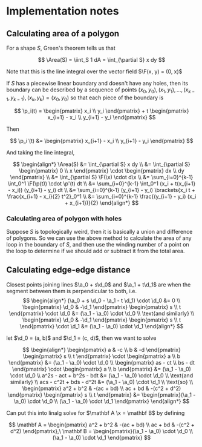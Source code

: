 # Implementation notes

$$
\DeclareMathOperator{\Area}{Area}
\newcommand{\abs}[1]{\left\lvert #1 \right\lvert}
\newcommand{\brackets}[1]{\left[ #1 \right]}
\newcommand{\a}{\mathbf a}
\newcommand{\b}{\mathbf b}
\newcommand{\b}{\mathbf b}
\newcommand{\d}{\mathbf d}
\newcommand{\p}{\mathbf p}
\newcommand{\x}{\mathbf x}
\newcommand{\F}{\mathbf F}
$$

## Calculating area of a polygon

For a shape $S$, Green's theorem tells us that

$$
\Area(S) = \iint_S 1 dA = \int_{\partial S} x dy
$$

Note that this is the line integral over the vector field $\F(x, y) = (0, x)$

If $S$ has a piecewise linear boundary and doesn't have any holes, then its boundary can be described by a sequence of points $(x_0, y_0), (x_1, y_1), ..., (x_{k-1}, y_{k-1}), (x_k, y_k) = (x_0, y_0)$ so that each piece of the boundary is

$$
\p_i(t) = \begin{pmatrix} x_i \\ y_i \end{pmatrix} + t \begin{pmatrix} x_{i+1} - x_i \\ y_{i+1} - y_i \end{pmatrix}
$$

Then

$$
\p_i'(t) &= \begin{pmatrix} x_{i+1} - x_i \\ y_{i+1} - y_i \end{pmatrix}
$$

And taking the line integral,

$$
\begin{align*}
\Area(S) &= \int_{\partial S} x dy \\
&= \int_{\partial S} \begin{pmatrix} 0 \\ x \end{pmatrix} \cdot \begin{pmatrix} dx \\ dy \end{pmatrix} \\
&= \int_{\partial S} \F(\x) \cdot d\x \\
&= \sum_{i=0}^{k-1} \int_0^1 \F(\p(t)) \cdot \p'(t) dt \\
&= \sum_{i=0}^{k-1} \int_0^1 (x_i + t(x_{i+1} - x_i)) (y_{i+1} - y_i) dt \\
&= \sum_{i=0}^{k-1} (y_{i+1} - y_i) \brackets{x_i t + \frac{x_{i+1} - x_i}{2} t^2}_0^1 \\
&= \sum_{i=0}^{k-1} \frac{(y_{i+1} - y_i) (x_i + x_{i+1})}{2}
\end{align*}
$$

### Calculating area of polygon with holes

Suppose $S$ is topologically weird, then it is basically a union and difference of polygons. So we can use the above method to calculate the area of any loop in the boundary of $S$, and then use the winding number of a point on the loop to determine if we should add or subtract it from the total area.

## Calculating edge-edge distance

Closest points joining lines $\a_0 + s\d_0$ and $\a_1 + t\d_1$ are when the segment between them is perpendicular to both, i.e.
$$
\begin{align*}
(\a_0 + s \d_0 - \a_1 - t \d_1) \cdot \d_0 &= 0 \\
\begin{pmatrix} \d_0 & -\d_1 \end{pmatrix} \begin{pmatrix} s \\ t \end{pmatrix} \cdot \d_0 &= (\a_1 - \a_0) \cdot \d_0 \\
\text{and similarly} \\
\begin{pmatrix} \d_0 & -\d_1 \end{pmatrix} \begin{pmatrix} s \\ t \end{pmatrix} \cdot \d_1 &= (\a_1 - \a_0) \cdot \d_1
\end{align*}
$$

let $\d_0 = (a, b)$ and $\d_1 = (c, d)$, then we want to solve

$$
\begin{align*}
\begin{pmatrix} a & -c \\ b & -d \end{pmatrix} \begin{pmatrix} s \\ t \end{pmatrix} \cdot \begin{pmatrix} a \\ b \end{pmatrix} &= (\a_1 - \a_0) \cdot \d_0 \\
\begin{pmatrix} as - ct \\ bs - dt \end{pmatrix} \cdot \begin{pmatrix} a \\ b \end{pmatrix} &= (\a_1 - \a_0) \cdot \d_0 \\
a^2s - act + b^2s - bdt &= (\a_1 - \a_0) \cdot \d_0 \\
\text{and similarly} \\
acs - c^2t + bds - d^2t &= (\a_1 - \a_0) \cdot \d_1 \\
\text{so} \\
\begin{pmatrix} a^2 + b^2 & -(ac + bd) \\ ac + bd & -(c^2 + d^2) \end{pmatrix} \begin{pmatrix} s \\ t \end{pmatrix} &= \begin{pmatrix}(\a_1 - \a_0) \cdot \d_0 \\ (\a_1 - \a_0) \cdot \d_1 \end{pmatrix}
\end{align*}
$$

Can put this into linalg solve for $\mathbf A \x = \mathbf B$ by defining

$$
\mathbf A = \begin{pmatrix} a^2 + b^2 & -(ac + bd) \\ ac + bd & -(c^2 + d^2) \end{pmatrix},\ \mathbf B = \begin{pmatrix}(\a_1 - \a_0) \cdot \d_0 \\ (\a_1 - \a_0) \cdot \d_1 \end{pmatrix}
$$
